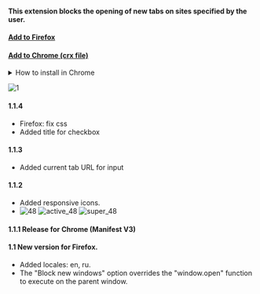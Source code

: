 
#### This extension blocks the opening of new tabs on sites specified by the user.

#### [Add to Firefox ](https://addons.mozilla.org/en/firefox/addon/single-tab/)
#### [Add to Chrome (crx file)](https://github.com/kdrvs/SingleTab/raw/master/SingleTab_Chrome.crx)
<details>
    <summary>How to install in Chrome</summary>
        <p></p>
        1. Download <a href="https://github.com/kdrvs/SingleTab/raw/master/SingleTab_Chrome.crx">crx file</a>
        <p></p>
        2. Open the Chrome extensions page: chrome://extensions
        <p></p>
        3. Drag this file to the window.
        <p></p>

</details>

![1](https://user-images.githubusercontent.com/36735568/181343079-504060b4-580f-4cdf-8b32-bf8652dbf27d.png)

#### 1.1.4
 * Firefox: fix css 
 * Added title for checkbox

#### 1.1.3
 * Added current tab URL for input

#### 1.1.2
 * Added responsive icons.
 * ![48](https://user-images.githubusercontent.com/36735568/188103739-4c2593ff-b864-4832-94fc-388399ed5d21.png) ![active_48](https://user-images.githubusercontent.com/36735568/188103943-921a3253-424f-4232-bf1c-e2dcb1f111e0.png) ![super_48](https://user-images.githubusercontent.com/36735568/188103987-b19a6ff3-a026-4a5c-8190-c45624c07bf4.png)

#### 1.1.1 Release for Chrome (Manifest V3)

#### 1.1 New version for Firefox. 
 * Added locales: en, ru.
 * The "Block new windows" option overrides the "window.open" function to execute on the parent window.


